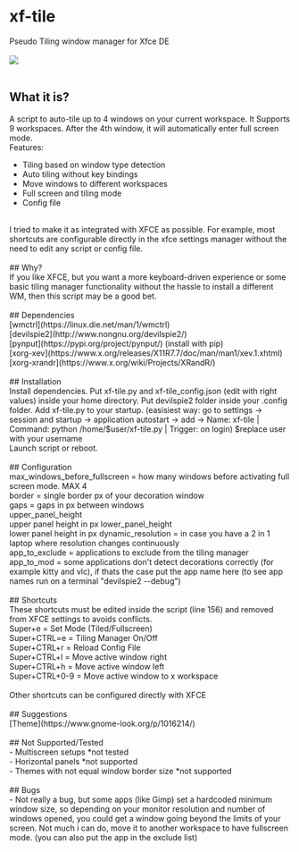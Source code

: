 # xf-tile
Pseudo Tiling window manager for Xfce DE<br />
<br />
![](https://i.ibb.co/ZVnmWbQ/desk1.png)<br /><br />
## What it is?<br />
A script to auto-tile up to 4 windows on your current workspace. It Supports 9 workspaces. After the 4th window, it will automatically enter full screen mode.<br />
Features:<br />
- Tiling based on window type detection <br />
- Auto tiling without key bindings<br />
- Move windows to different workspaces<br />
- Full screen and tiling mode<br />
- Config file<br />
<br />
I tried to make it as integrated with XFCE as possible. For example, most shortcuts are configurable directly in the xfce settings manager without the need to edit any script or config file.<br />
<br />
## Why?<br />
If you like XFCE, but you want a more keyboard-driven experience or some basic tiling manager functionality without the hassle to install a different WM, then this script may be a good bet.<br />
<br />
## Dependencies<br />
[wmctrl](https://linux.die.net/man/1/wmctrl)<br />
[devilspie2](http://www.nongnu.org/devilspie2/)<br />
[pynput](https://pypi.org/project/pynput/) (install with pip)<br />
[xorg-xev](https://www.x.org/releases/X11R7.7/doc/man/man1/xev.1.xhtml)<br />
[xorg-xrandr](https://www.x.org/wiki/Projects/XRandR/)<br />
<br />
## Installation <br />
Install dependencies. Put xf-tile.py and xf-tile_config.json (edit with right values) inside your home directory. Put devilspie2 folder inside your .config folder.
Add xf-tile.py to your startup. (easisiest way: go to settings -> session and startup -> application autostart -> add -> Name: xf-tile | Command: python /home/$user/xf-tile.py | Trigger: on login) $replace user with your username<br />
Launch script or reboot.<br />
<br />
## Configuration<br />
max_windows_before_fullscreen = how many windows before activating full screen mode. MAX 4<br />
border  = single border px of your decoration window<br />
gaps = gaps in px between windows<br />
upper_panel_height <br /> upper panel height in px
lower_panel_height <br /> lower panel height in px
dynamic_resolution = in case you have a 2 in 1 laptop where resolution changes continuously<br />
app_to_exclude = applications to exclude from the tiling manager<br />
app_to_mod = some applications don't detect decorations correctly (for example kitty and vlc), if thats the case put the app name here (to see app names run on a terminal "devilspie2 --debug")<br />
<br />
## Shortcuts<br />
These shortcuts must be edited inside the script (line 156) and removed from XFCE settings to avoids conflicts.<br />
Super+e        = Set Mode (Tiled/Fullscreen)<br />
Super+CTRL=e   = Tiling Manager On/Off<br />
Super+CTRL+r   = Reload Config File<br />
Super+CTRL+l   = Move active window right<br />
Super+CTRL+h   = Move active window left<br />
Super+CTRL+0-9 = Move active window to x workspace<br />
<br />
Other shortcuts can be configured directly with XFCE <br />
<br />
## Suggestions<br />
[Theme](https://www.gnome-look.org/p/1016214/)<br />
<br />
## Not Supported/Tested<br />
- Multiscreen setups *not tested<br />
- Horizontal panels *not supported<br />
- Themes with not equal window border size *not supported<br />
<br />
## Bugs<br />
- Not really a bug, but some apps (like Gimp) set a hardcoded minimum window size, so depending on your monitor resolution and number of windows opened, you could get a window going beyond the limits of your screen. Not much i can do, move it to another workspace to have fullscreen mode. (you can also put the app in the exclude list)<br />
